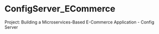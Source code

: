# ConfigServer_ECommerce
Project: Building a Microservices-Based E-Commerce Application - Config Server
